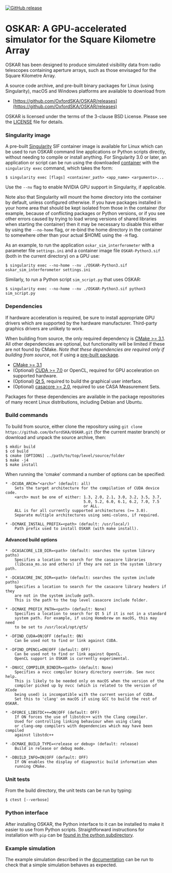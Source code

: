 [![GitHub release](https://img.shields.io/github/release/OxfordSKA/OSKAR.svg?style=flat-square)](https://github.com/OxfordSKA/OSKAR/releases)

# OSKAR: A GPU-accelerated simulator for the Square Kilometre Array

OSKAR has been designed to produce simulated visibility data from radio
telescopes containing aperture arrays, such as those envisaged for the
Square Kilometre Array.

A source code archive, and pre-built binary packages for Linux (using
Singularity), macOS and Windows platforms are available to download from

- [https://github.com/OxfordSKA/OSKAR/releases](https://github.com/OxfordSKA/OSKAR/releases)

OSKAR is licensed under the terms of the 3-clause BSD License.
Please see the [LICENSE](LICENSE) file for details.

### Singularity image

A pre-built [Singularity](https://sylabs.io/singularity/) SIF container image
is available for Linux which can be used to run OSKAR command line
applications or Python scripts directly, without needing to compile or install
anything. For Singularity 3.0 or later, an application or script can be run
using the downloaded [container](https://github.com/OxfordSKA/OSKAR/releases)
with the `singularity exec` command, which takes the form:

    $ singularity exec [flags] <container_path> <app_name> <arguments>...

Use the `--nv` flag to enable NVIDIA GPU support in Singularity, if
applicable.

Note also that Singularity will mount the home directory into the container by
default, unless configured otherwise. If you have packages installed in your
home area that should be kept isolated from those in the container (for
example, because of conflicting packages or Python versions, or if you see
other errors caused by trying to load wrong versions of shared libraries when
starting the container) then it may be necessary to disable this either by
using the `--no-home` flag, or re-bind the home directory in the container
to somewhere other than your actual $HOME using the `-H` flag.

As an example, to run the application `oskar_sim_interferometer`
with a parameter file `settings.ini` and a container image file
`OSKAR-Python3.sif` (both in the current directory) on a GPU use:

    $ singularity exec --no-home --nv ./OSKAR-Python3.sif oskar_sim_interferometer settings.ini

Similarly, to run a Python script `sim_script.py` that uses OSKAR:

    $ singularity exec --no-home --nv ./OSKAR-Python3.sif python3 sim_script.py

### Dependencies

If hardware acceleration is required, be sure to install appropriate GPU
drivers which are supported by the hardware manufacturer. Third-party graphics
drivers are unlikely to work.

When building from source, the only required dependency is
[CMake >= 3.1](https://cmake.org).
All other dependencies are optional, but functionality will be
limited if these are not found by CMake.
*Note that these dependencies are required only if building from source*, not
if using a [pre-built package](https://github.com/OxfordSKA/OSKAR/releases).

- [CMake >= 3.1](https://cmake.org)
- (Optional) [CUDA >= 7.0](https://developer.nvidia.com/cuda-downloads)
  or OpenCL, required for GPU acceleration on supported hardware.
- (Optional) [Qt 5](https://qt.io),
  required to build the graphical user interface.
- (Optional) [casacore >= 2.0](https://github.com/casacore/casacore),
  required to use CASA Measurement Sets.

Packages for these dependencies are available in the package repositories
of many recent Linux distributions, including Debian and Ubuntu.

### Build commands

To build from source, either clone the repository using
`git clone https://github.com/OxfordSKA/OSKAR.git` (for the current master
branch) or download and unpack the source archive, then:

    $ mkdir build
    $ cd build
    $ cmake [OPTIONS] ../path/to/top/level/source/folder
    $ make -j4
    $ make install

When running the 'cmake' command a number of options can be specified:

    * -DCUDA_ARCH="<arch>" (default: all)
        Sets the target architecture for the compilation of CUDA device code.
        <arch> must be one of either: 1.3, 2.0, 2.1, 3.0, 3.2, 3.5, 3.7,
                                      5.0, 5.2, 6.0, 6.1, 6.2, 7.0, 7.5
                                      or ALL.
        ALL is for all currently supported architectures (>= 3.0).
        Separate multiple architectures using semi-colons, if required.

    * -DCMAKE_INSTALL_PREFIX=<path> (default: /usr/local/)
        Path prefix used to install OSKAR (with make install).

#### Advanced build options

    * -DCASACORE_LIB_DIR=<path> (default: searches the system library paths)
        Specifies a location to search for the casacore libraries
        (libcasa_ms.so and others) if they are not in the system library path.

    * -DCASACORE_INC_DIR=<path> (default: searches the system include paths)
        Specifies a location to search for the casacore library headers if they
        are not in the system include path.
        This is the path to the top level casacore include folder.

    * -DCMAKE_PREFIX_PATH=<path> (default: None)
        Specifies a location to search for Qt 5 if it is not in a standard
        system path. For example, if using Homebrew on macOS, this may need
        to be set to /usr/local/opt/qt5/

    * -DFIND_CUDA=ON|OFF (default: ON)
        Can be used not to find or link against CUDA.

    * -DFIND_OPENCL=ON|OFF (default: OFF)
        Can be used not to find or link against OpenCL.
        OpenCL support in OSKAR is currently experimental.

    * -DNVCC_COMPILER_BINDIR=<path> (default: None)
        Specifies a nvcc compiler binary directory override. See nvcc help.
        This is likely to be needed only on macOS when the version of the
        compiler picked up by nvcc (which is related to the version of XCode
        being used) is incompatible with the current version of CUDA.
        Set this to 'clang' on macOS if using GCC to build the rest of OSKAR.

    * -DFORCE_LIBSTDC++=ON|OFF (default: OFF)
        If ON forces the use of libstdc++ with the Clang compiler.
        Used for controlling linking behaviour when using clang
        or clang-omp compilers with dependencies which may have been compiled
        against libstdc++

    * -DCMAKE_BUILD_TYPE=<release or debug> (default: release)
        Build in release or debug mode.

    * -DBUILD_INFO=ON|OFF (default: OFF)
        If ON enables the display of diagnostic build information when
        running CMake.

### Unit tests

From the build directory, the unit tests can be run by typing:

    $ ctest [--verbose]

### Python interface

After installing OSKAR, the Python interface to it can be installed to
make it easier to use from Python scripts.
Straightforward instructions for installation with `pip` can be
[found in the python subdirectory](python/README.md).

### Example simulation

The example simulation described in the
[documentation](https://github.com/OxfordSKA/OSKAR/releases)
can be run to check that a simple simulation behaves as expected.

